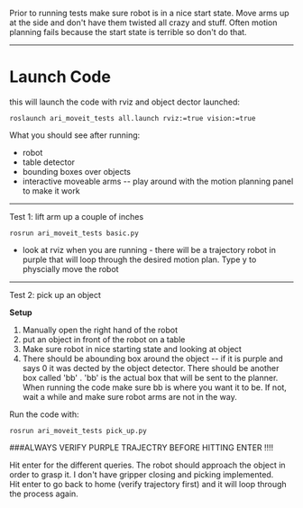 Prior to running tests make sure robot is in a nice start state. Move arms up at the side and don't have them twisted all crazy and stuff.
Often motion planning fails because the start state is terrible so don't do that.

---------


# Launch Code

this will launch the code with rviz and object dector launched:

    roslaunch ari_moveit_tests all.launch rviz:=true vision:=true


What you should see after running:
* robot
* table detector
* bounding boxes over objects
* interactive moveable arms -- play around with the motion planning panel to make it work



----------


Test 1: lift arm up a couple of inches

    rosrun ari_moveit_tests basic.py


* look at rviz when you are running - there will be a trajectory robot in purple that will loop through the desired motion plan. Type y to physcially move the robot


-----------

Test 2: pick up an object

**Setup**

1. Manually open the right hand of the robot
2. put an object in front of the robot on a table
3. Make sure robot in nice starting state and looking at object
4. There should be abounding box around the object -- if it is purple and says 0 it was dected by the object detector.  There should be another box called 'bb' . 'bb' is the actual box that will be sent to the planner.  When running the code make sure bb is where you want it to be.  If not, wait a while and make sure robot arms are not in the way.

Run the code with:
    
    rosrun ari_moveit_tests pick_up.py

###ALWAYS VERIFY PURPLE TRAJECTRY BEFORE HITTING ENTER !!!!

Hit enter for the different queries.  The robot should approach the object in order to grasp it.  I don't have gripper closing and picking implemented.  
Hit enter to go back to home (verify trajectory first) and it will loop through the process again.







